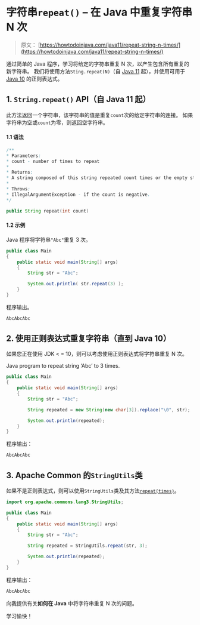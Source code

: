 # 字符串`repeat()` – 在 Java 中重复字符串 N 次

> 原文： [https://howtodoinjava.com/java11/repeat-string-n-times/](https://howtodoinjava.com/java11/repeat-string-n-times/)

通过简单的 Java 程序，学习将给定的字符串重复 N 次，以产生包含所有重复的新字符串。 我们将使用方法`Sting.repeat(N)`（自 [Java 11](https://howtodoinjava.com/java11/features-enhancements/) 起），并使用可用于 [Java 10](https://howtodoinjava.com/java10/java10-features/) 的正则表达式。

## 1\. `String.repeat()` API（自 Java 11 起）

此方法返回一个字符串，该字符串的值是重复`count`次的给定字符串的连接。 如果字符串为空或`count`为零，则返回空字符串。

#### 1.1 语法

```java
/**
* Parameters:
* count - number of times to repeat
* 
* Returns:
* A string composed of this string repeated count times or the empty string if this string is empty or count is zero
* 
* Throws:
* IllegalArgumentException - if the count is negative.
*/

public String repeat​(int count)

```

#### 1.2 示例

Java 程序将字符串`"Abc"`重复 3 次。

```java
public class Main 
{
	public static void main(String[] args) 
	{
		String str = "Abc";

		System.out.println( str.repeat(3) );
	}
}

```

程序输出。

```java
AbcAbcAbc

```

## 2\. 使用正则表达式重复字符串（直到 Java 10）

如果您正在使用 JDK < = 10，则可以考虑使用正则表达式将字符串重复 N 次。

Java program to repeat string ‘Abc’ to 3 times.

```java
public class Main 
{
	public static void main(String[] args) 
	{
		String str = "Abc";

		String repeated = new String(new char[3]).replace("\0", str);

		System.out.println(repeated);
	}
}

```

程序输出：

```java
AbcAbcAbc

```

## 3\. Apache Common 的`StringUtils`类

如果不是正则表达式，则可以使用`StringUtils`类及其方法[`repeat(times)`](https://commons.apache.org/proper/commons-lang/javadocs/api-3.1/org/apache/commons/lang3/StringUtils.html#repeat(java.lang.String,%20int))。

```java
import org.apache.commons.lang3.StringUtils;

public class Main 
{
	public static void main(String[] args) 
	{
		String str = "Abc";

		String repeated = StringUtils.repeat(str, 3);

		System.out.println(repeated);
	}
}

```

程序输出：

```java
AbcAbcAbc

```

向我提供有关**如何在 Java** 中将字符串重复 N 次的问题。

学习愉快！